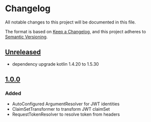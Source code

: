 # Changelog

All notable changes to this project will be documented in this file.

The format is based on [Keep a Changelog](https://keepachangelog.com/en/1.0.0/), and this project adheres
to [Semantic Versioning](https://semver.org/spec/v2.0.0.html).

## [Unreleased]

- dependency upgrade kotlin 1.4.20 to 1.5.30

## [1.0.0]

### Added

- AutoConfigured ArgumentResolver for JWT identities
- ClaimSetTransformer to transform JWT claimSet
- RequestTokenResolver to resolve token from headers

[unreleased]: https://github.com/hndrs/jwt-auth-spring-boot-starter/compare/v1.0.0...HEAD

[1.0.0]: https://github.com/hndrs/jwt-auth-spring-boot-starter/compare/a9b56be382ab065e05c602815dba1d77536f6595...v1.0.0
